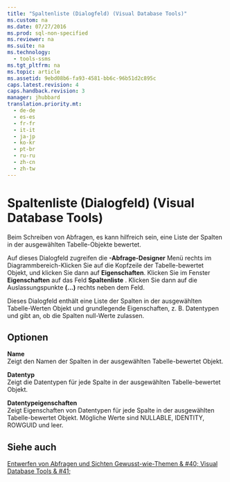 ```yaml
---
title: "Spaltenliste (Dialogfeld) (Visual Database Tools)"
ms.custom: na
ms.date: 07/27/2016
ms.prod: sql-non-specified
ms.reviewer: na
ms.suite: na
ms.technology: 
  - tools-ssms
ms.tgt_pltfrm: na
ms.topic: article
ms.assetid: 9ebd08b6-fa93-4581-bb6c-96b51d2c895c
caps.latest.revision: 4
caps.handback.revision: 3
manager: jhubbard
translation.priority.mt: 
  - de-de
  - es-es
  - fr-fr
  - it-it
  - ja-jp
  - ko-kr
  - pt-br
  - ru-ru
  - zh-cn
  - zh-tw
---
```

# Spaltenliste (Dialogfeld) (Visual Database Tools)
Beim Schreiben von Abfragen, es kann hilfreich sein, eine Liste der Spalten in der ausgewählten Tabelle\-Objekte bewertet.  
  
Auf dieses Dialogfeld zugreifen die **-Abfrage-Designer** Menü rechts im Diagrammbereich\-Klicken Sie auf die Kopfzeile der Tabelle\-bewertet Objekt, und klicken Sie dann auf **Eigenschaften**. Klicken Sie im Fenster **Eigenschaften** auf das Feld **Spaltenliste** . Klicken Sie dann auf die Auslassungspunkte **(...)** rechts neben dem Feld.  
  
Dieses Dialogfeld enthält eine Liste der Spalten in der ausgewählten Tabelle\-Werten Objekt und grundlegende Eigenschaften, z. B. Datentypen und gibt an, ob die Spalten null-Werte zulassen.  
  
## Optionen  
**Name**  
Zeigt den Namen der Spalten in der ausgewählten Tabelle\-bewertet Objekt.  
  
**Datentyp**  
Zeigt die Datentypen für jede Spalte in der ausgewählten Tabelle\-bewertet Objekt.  
  
**Datentypeigenschaften**  
Zeigt Eigenschaften von Datentypen für jede Spalte in der ausgewählten Tabelle\-bewertet Objekt. Mögliche Werte sind NULLABLE, IDENTITY, ROWGUID und leer.  
  
## Siehe auch  
[Entwerfen von Abfragen und Sichten Gewusst-wie-Themen & #40; Visual Database Tools & #41;](../content/Design-Queries-and-Views-How-to-Topics--Visual-Database-Tools-.md)  
  
